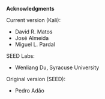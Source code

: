 **Acknowledgments**

Current version (Kali):

- David R. Matos
- José Almeida
- Miguel L. Pardal

SEED Labs:

- Wenliang Du, Syracuse University  

Original version (SEED):

- Pedro Adão
